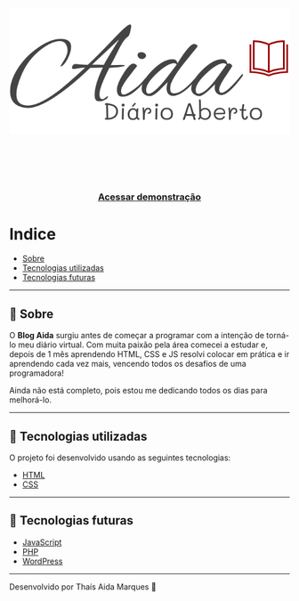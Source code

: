 <h1 align="center">
  <img src="img/logo.svg">
</h1>

<h1 align="center">
  <img src="">
</h1>

<h3 align="center">
  <a href="https://thaismarquest.github.io/blog-aida/">Acessar demonstração</a>
</h3>

# Indice

- [Sobre](#-sobre)
- [Tecnologias utilizadas](#-tecnologias-utilizadas)
- [Tecnologias futuras](#-tecnologias-futuras)

---

## 🔖 Sobre

O **Blog Aida** surgiu antes de começar a programar com a intenção de torná-lo meu diário virtual. Com muita paixão pela área comecei a estudar e, depois de 1 mês aprendendo HTML, CSS e JS resolvi colocar em prática e ir aprendendo cada vez mais, vencendo todos os desafios de uma programadora!

Ainda não está completo, pois estou me dedicando todos os dias para melhorá-lo.

---

## 🚀 Tecnologias utilizadas

O projeto foi desenvolvido usando as seguintes tecnologias:

- [HTML](https://www.w3schools.com/html/)
- [CSS](https://www.w3schools.com/css/)

---

## 🎯 Tecnologias futuras

- [JavaScript](https://www.w3schools.com/js/)
- [PHP](https://www.w3schools.com/php/)
- [WordPress](https://br.wordpress.org/)

---

Desenvolvido por Thaís Aida Marques 🤍
